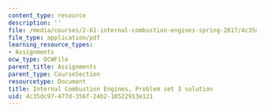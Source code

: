 ```yaml
---
content_type: resource
description: ''
file: /media/courses/2-61-internal-combustion-engines-spring-2017/4c35dc97477d356f24b210522913e121_MIT2_61S17_ps3_soln.pdf
file_type: application/pdf
learning_resource_types:
- Assignments
ocw_type: OCWFile
parent_title: Assignments
parent_type: CourseSection
resourcetype: Document
title: Internal Combustion Engines, Problem set 3 solution
uid: 4c35dc97-477d-356f-24b2-10522913e121
---
```

